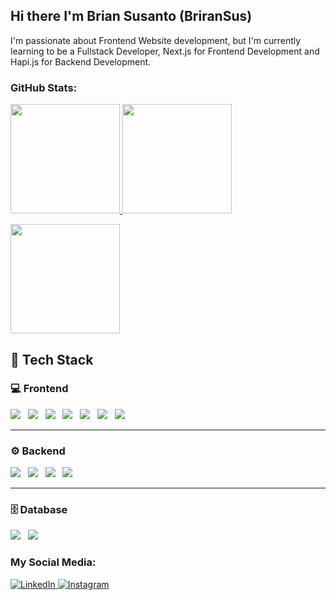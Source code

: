 ## Hi there I'm Brian Susanto (BriranSus)
I'm passionate about Frontend Website development, but I'm currently learning to be a Fullstack Developer, Next.js for Frontend Development and Hapi.js for Backend Development.

### GitHub Stats:
<p align="left">
  <a href="https://github.com/BriranSus">
    <img height="175em" src="https://github-readme-stats.vercel.app/api?username=BriranSus&theme=github_dark&hide_border=false&include_all_commits=false&count_private=true"/>
    <img height="175em" src="https://github-readme-stats.vercel.app/api/top-langs/?username=BriranSus&theme=github_dark&hide_border=false&include_all_commits=true&count_private=true&layout=compact&hide=jupyter%20notebook"/>
  </a>
</p>

<img height="175em" src="https://github-readme-streak-stats.herokuapp.com/?user=BriranSus&theme=github_dark&hide_border=false"/>

## 🧠 Tech Stack

### 💻 Frontend
<div align="start">

<img src="https://img.shields.io/badge/HTML5-%23E34F26.svg?logo=HTML5&logoColor=white"/> &nbsp;
<img src="https://img.shields.io/badge/CSS3-%231572B6.svg?logo=CSS3&logoColor=white"/> &nbsp;
<img src="https://img.shields.io/badge/JavaScript-%23323330.svg?logo=javascript&logoColor=%23F7DF1E"/> &nbsp;
<img src="https://img.shields.io/badge/TypeScript-%23007ACC.svg?logo=typescript&logoColor=white"/> &nbsp;
<img src="https://img.shields.io/badge/ReactJS-%2320232a.svg?logo=react&logoColor=%2361DAFB"/> &nbsp;
<img src="https://img.shields.io/badge/Next.js-%23000000.svg?logo=nextdotjs&logoColor=white"/> &nbsp;
<img src="https://img.shields.io/badge/TailwindCSS-%2338B2AC.svg?logo=tailwindcss&logoColor=white"/>

</div>

---

### ⚙️ Backend
<div align="start">

<img src="https://img.shields.io/badge/Express.js-%23404d59.svg?logo=express&logoColor=%2361DAFB"/> &nbsp;
<img src="https://img.shields.io/badge/Python-%2314354C.svg?logo=python&logoColor=%23FFD43B"/> &nbsp;
<img src="https://img.shields.io/badge/Git-%23F05033.svg?logo=git&logoColor=white"/> &nbsp;
<img src="https://img.shields.io/badge/Hapi.js-%23417E38.svg?logo=hapi&logoColor=white"/> &nbsp;

</div>

---

### 🗄️ Database
<div align="start">

<img src="https://img.shields.io/badge/MySQL-%234479A1.svg?logo=mysql&logoColor=white"/> &nbsp;
<img src="https://img.shields.io/badge/PostgreSQL-%23336791.svg?logo=postgresql&logoColor=white"/>

</div>
</div>

### My Social Media:
<p> 
  <a href="https://www.linkedin.com/in/alexander-brian-susanto-11419b260" target="_blank">
    <img alt="LinkedIn" src="https://img.shields.io/badge/linkedin-%230077B5.svg?&style=for-the-badge&logo=linkedin&logoColor=white" />
  </a> 
  <a href="https://www.instagram.com/briran_1114" target="_blank">
    <img alt="Instagram" src="https://img.shields.io/badge/instagram-%23E4405F.svg?&style=for-the-badge&logo=instagram&logoColor=white" />
  </a> 
</p>
